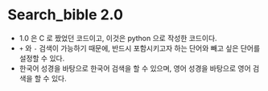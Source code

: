 # Search_bible 2.0

- 1.0 은 C 로 짰었던 코드이고, 이것은 python 으로 작성한 코드이다. 
- `+` 와 `-` 검색이 가능하기 때문에, 반드시 포함시키고자 하는 단어와 빼고 싶은 단어를 설정할 수 있다.
- 한국어 성경을 바탕으로 한국어 검색을 할 수 있으며, 영어 성경을 바탕으로 영어 검색을 할 수 있다.
